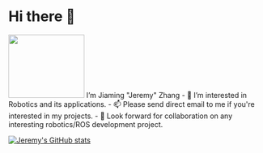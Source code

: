 # Hi there :wave:

<img src="/Docs/profile.gif" data-canonical-src="/Docs/profile.gif" width="150" height="125" /> 
I’m Jiaming "Jeremy" Zhang
- 👀 I’m interested in Robotics and its applications.
- 📫 Please send direct email to me if you're interested in my projects.
- 🤩 Look forward for collaboration on any interesting robotics/ROS development project.

<!---
jeremyzz830/jeremyzz830 is a ✨ special ✨ repository because its `README.md` (this file) appears on your GitHub profile.
You can click the Preview link to take a look at your changes.
--->


[![Jeremy's GitHub stats](https://github-readme-stats.vercel.app/api?username=jeremyzz830)](https://github.com/jeremyzz830/github-readme-status)
